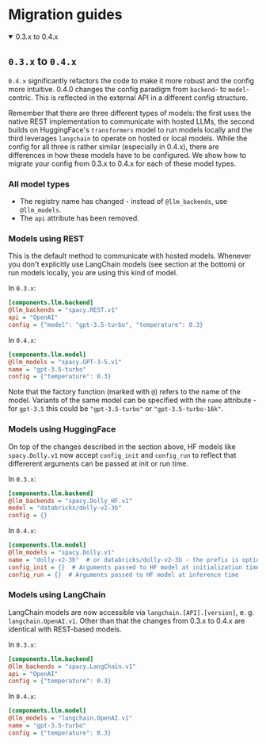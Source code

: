 # Migration guides

<details open>
  <summary>0.3.x to 0.4.x</summary>

## `0.3.x` to `0.4.x`

`0.4.x` significantly refactors the code to make it more robust and the config more intuitive. 0.4.0 changes the config 
paradigm from `backend`- to `model`-centric. This is reflected in the external API in a different config structure.

Remember that there are three different types of models: the first uses the native REST implementation to communicate
with hosted LLMs, the second builds on HuggingFace's `transformers` model to run models locally and the third leverages
`langchain` to operate on hosted or local models. While the config for all three is rather similar (especially in 
0.4.x), there are differences in how these models have to be configured. We show how to migrate your config from 0.3.x
to 0.4.x for each of these model types.

### All model types 
- The registry name has changed - instead of `@llm_backends`, use `@llm_models`.
- The `api` attribute has been removed.

### Models using REST

This is the default method to communicate with hosted models. Whenever you don't explicitly use LangChain models
(see section at the bottom) or run models locally, you are using this kind of model.

In `0.3.x`:
```ini
[components.llm.backend]
@llm_backends = "spacy.REST.v1"
api = "OpenAI"
config = {"model": "gpt-3.5-turbo", "temperature": 0.3}
```
In `0.4.x`:
```ini
[components.llm.model]
@llm_models = "spacy.GPT-3-5.v1"
name = "gpt-3.5-turbo"
config = {"temperature": 0.3}
```
Note that the factory function (marked with `@`) refers to the name of the model. Variants of the same model can be 
specified with the `name` attribute - for `gpt-3.5` this could be `"gpt-3.5-turbo"` or `"gpt-3.5-turbo-16k"`.

### Models using HuggingFace

On top of the changes described in the section above, HF models like `spacy.Dolly.v1` now accept `config_init` and 
`config_run` to reflect that differerent arguments can be passed at init or run time.

In `0.3.x`:
```ini
[components.llm.backend]
@llm_backends = "spacy.Dolly_HF.v1"
model = "databricks/dolly-v2-3b"
config = {}
```
In `0.4.x`:
```ini
[components.llm.model]
@llm_models = "spacy.Dolly.v1"
name = "dolly-v2-3b"  # or databricks/dolly-v2-3b - the prefix is optional
config_init = {}  # Arguments passed to HF model at initialization time
config_run = {}  # Arguments passed to HF model at inference time 
```

### Models using LangChain

LangChain models are now accessible via `langchain.[API].[version]`, e. g. `langchain.OpenAI.v1`. Other than that the
changes from 0.3.x to 0.4.x are identical with REST-based models.

In `0.3.x`:
```ini
[components.llm.backend]
@llm_backends = "spacy.LangChain.v1"
api = "OpenAI"
config = {"temperature": 0.3}
```

In `0.4.x`:
```ini
[components.llm.model]
@llm_models = "langchain.OpenAI.v1"
name = "gpt-3.5-turbo"
config = {"temperature": 0.3}
```

</details>